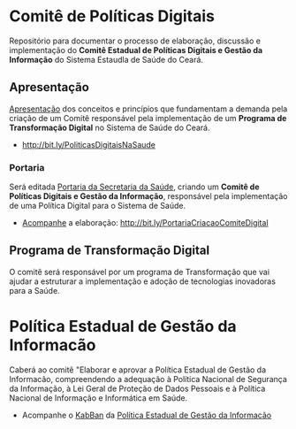 # Comitê de Políticas Digitais
Repositório para documentar o processo de elaboração, discussão e implementação do **Comitê Estadual de Políticas Digitais e Gestão da Informação** do Sistema Estaudla de Saúde do Ceará.


## Apresentação
[Apresentação](bit.ly/PoliticasDigitaisNaSaude) dos conceitos e princípios que fundamentam a demanda pela criação de um Comitê responsável pela implementação de um **Programa de Transformação Digital** no Sistema de Saúde do Ceará.

- http://bit.ly/PoliticasDigitaisNaSaude


### Portaria
Será editada [Portaria da Secretaria da Saúde](https://github.com/SaudeCE/ComiteDePoliticasDigitais/blob/master/PortariaDeCriacaoDoComite.md), criando um **Comitê de Políticas Digitais e Gestão da Informação**, responsável pela implementação de uma Política Digital para o Sistema de Saúde.

- [Acompanhe](https://github.com/SaudeCE/ComiteDePoliticasDigitais/issues/2) a elaboração: http://bit.ly/PortariaCriacaoComiteDigital

## Programa de Transformação Digital
O comitê será responsável por um programa de Transformação que vai ajudar a estruturar a implementação e adoção de tecnologias inovadoras para a Saúde.


# Política Estadual de Gestão da Informacão

Caberá ao comitê "Elaborar e aprovar a Política Estadual de Gestão da Informacão, compreendendo a adequação à Política Nacional de Segurança da Informação, à Lei Geral de Proteção de Dados Pessoais e à Política Nacional de Informação e Informática em Saúde.

- Acompanhe o [KabBan](https://github.com/orgs/SaudeCE/projects/12) da [Política Estadual de Gestão da Informacão](https://github.com/SaudeCE/ComiteDePoliticasDigitais/blob/master/PoliticaEstadualDeGestaoDaInformacao.md)
